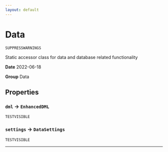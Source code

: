 ```yaml
---
layout: default
---
```

# Data

`SUPPRESSWARNINGS`

Static accessor class for data and database related functionality


**Date** 2022-06-18


**Group** Data

## Properties

### `dml` → `EnhancedDML`

`TESTVISIBLE` 

### `settings` → `DataSettings`

`TESTVISIBLE` 

---
